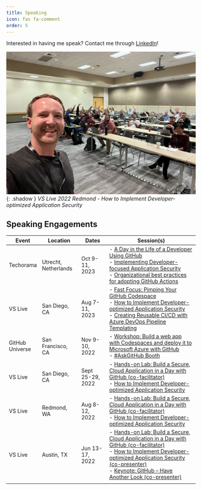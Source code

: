 ```yaml
---
title: Speaking
icon: fas fa-comment
order: 5
---
```


Interested in having me speak? Contact me through [LinkedIn](https://www.linkedin.com/in/joshua-johanning/)!

![VS Live 2022 Redmond - How to Implement Developer-optimized Application Security](/assets/img/sample/speaking.jpg){: .shadow }
_VS Live 2022 Redmond - How to Implement Developer-optimized Application Security_

## Speaking Engagements

| Event   	| Location      	| Dates            	| Session(s) |
|-----------|-------------------|-------------------|------------|
| Techorama | Utrecht,<br>Netherlands | Oct 9-11, 2023 | - [A Day in the Life of a Developer Using GitHub](https://techorama.nl/agenda/session/a-day-in-the-life-of-a-developer-using-github/)<br> - [Implementing Developer-focused Application Security](https://techorama.nl/agenda/session/implementing-developerfocused-application-security/)<br> - [Organizational best practices for adopting GitHub Actions](https://techorama.nl/agenda/session/organizational-best-practices-for-adopting-github-actions/)
| VS Live   | San Diego, CA     | Aug 7-11, 2023    | - [Fast Focus: Pimping Your GitHub Codespace](https://vslive.com/Events/San-Diego-2023/Sessions/Wednesday/W13-Fast-Focus-Pimping-Your-GitHub-Codespace.aspx)<br> - [How to Implement Developer-optimized Application Security](https://vslive.com/Events/San-Diego-2023/Sessions/Thursday/TH14-How-to-Implement-Optimized-App-Security.aspx)<br> - [Creating Reusable CI/CD with Azure DevOps Pipeline Templating](https://vslive.com/Events/San-Diego-2023/Sessions/Wednesday/W22-Creating-Reusable-CICD-Templating.aspx)                                      	|
| GitHub<br>Universe | San Francisco, CA | Nov 9-10, 2022 | - [Workshop: Build a web app with Codespaces and deploy it to Microsoft Azure with GitHub](https://web.archive.org/web/20221018212229/https://githubuniverse.com/events/detail/on-site-schedule)<br>- [#AskGitHub Booth](https://github.blog/2022-10-11-the-github-universe-2022-agenda-is-live/#register-now) |
| VS Live   | San Diego, CA     | Sept 25-29, 2022 	| - [Hands-on Lab: Build a Secure, Cloud Application in a Day with GitHub (co-facilitator)](https://vslive.com/Events/San-Diego-2022/Sessions/Sunday/S01-Handson-Lab-Build-a-Secure-Cloud-Application-in-a-Day-with-GitHub.aspx)<br> - [How to Implement Developer-optimized Application Security](https://vslive.com/Events/San-Diego-2022/Sessions/Wednesday/W08-How-to-Implement-Developer-optimized-Application-Security.aspx)                                                                     	|
| VS Live   | Redmond, WA       | Aug 8-12, 2022    | - [Hands-on Lab: Build a Secure, Cloud Application in a Day with GitHub (co-facilitator)](https://vslive.com/Events/Redmond-2022/Sessions/Monday/VM01-HOL-Build-a-Secure-Cloud-Application-in-a-Day-with-GitHub.aspx)<br> - [How to Implement Developer-optimized Application Security](https://vslive.com/Events/Redmond-2022/Sessions/Tuesday/VT12-How-to-Implement-Developeroptimized-Application-Security.aspx)                                                                     	|
| VS Live   | Austin, TX        | Jun 13-17, 2022   | - [Hands-on Lab: Build a Secure, Cloud Application in a Day with GitHub (co-facilitator)](https://vslive.com/Events/Austin-2022/Sessions/Monday/HOL03-Hands-on-Lab-Build-a-Secure-Cloud-Application-in-a-Day-with-GitHub.aspx)<br> - [How to Implement Developer-optimized Application Security (co-presenter)](https://vslive.com/Events/Austin-2022/Sessions/Wednesday/W04-How-to-Implement-Developer-optimized-Application-Security.aspx)<br> - [Keynote: GitHub – Have Another Look (co-presenter)](https://vslive.com/Events/Austin-2022/Sessions/Tuesday/Keynote.aspx) 	|
|           |                   |                   |            |
